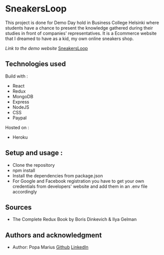 # SneakersLoop

This project is done for Demo Day hold in Business College Helsinki where students have a chance to present the knowledge gathered during their studies in front of companies' representatives. It is a Ecommerce website that I dreamed to have as a kid, my own online sneakers shop.

*Link to the demo website*
[SneakersLoop](https://sneakersloop.herokuapp.com/)

## Technologies used

Build with : 

- React
- Redux
- MongoDB
- Express
- NodeJS
- CSS
- Paypal

Hosted on :
- Heroku

## Setup and usage : 
- Clone the repository
- npm install
- Install the dependencies from package.json
- For Google and Facebook registration you have to get your own credentials from developers' website and add them in an .env file accordingly 

## Sources

- The Complete Redux Book by Boris Dinkevich & Ilya Gelman

## Authors and acknowledgment

- Author: Popa Marius [Github](https://github.com/izaacyo) [LinkedIn](https://www.linkedin.com/in/popamariuspetrut/)
